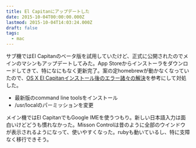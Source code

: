 ```yaml
---
title: El Capitanにアップデートした
date: 2015-10-04T00:00:00.000Z
lastmod: 2015-10-04T14:03:24.000Z
draft: false
tags:
  - mac
---
```


サブ機ではEl Capitanのベータ版を試用していたけど、正式に公開されたのでメインのマシンもアップデートしてみた。App Storeからインストーラをダウンロードしてきて、特になにもなく更新完了。案の定homebrewが動かなくなっていたので、[OS X El Capitanインストール後のエラー諸々の解決](http://www.bunkei-programmer.net/entry/2015/10/02/000317)を参考にして対処した。

* 最新版のcommand line toolsをインストール
* /usr/localのパーミッションを変更

メイン機ではEl CapitanでもGoogle IMEを使うつもり。新しい日本語入力は面白いけどどうも慣れなかった。Misson Controlは昔のように全部のウインドウが表示されるようになって、使いやすくなった。rubyも動いているし、特に支障なく移行できそう。
